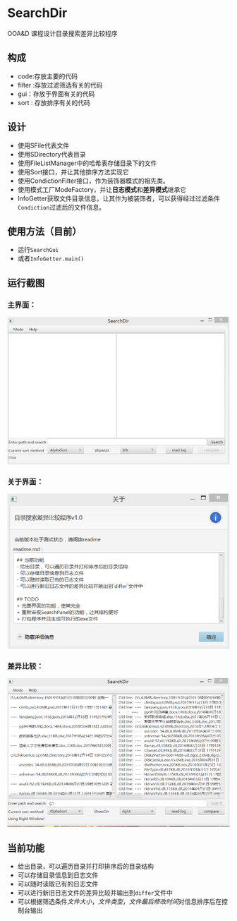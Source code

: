 # SearchDir
OOA&D 课程设计目录搜索差异比较程序

## 构成
- code:存放主要的代码
- filter :存放过滤筛选有关的代码
- gui：存放于界面有关的代码
- sort : 存放排序有关的代码

## 设计
- 使用SFile代表文件
- 使用SDirectory代表目录
- 使用FileListManager中的哈希表存储目录下的文件
- 使用Sort接口，并让其他排序方法实现它
- 使用CondictionFilter接口，作为装饰器模式的祖先类。
- 使用模式工厂ModeFactory，并让**日志模式**和**差异模式**继承它
- InfoGetter获取文件目录信息，让其作为被装饰者，可以获得经过过滤条件`Condiction`过滤后的文件信息。

## 使用方法（目前）
- 运行`SearchGui`
- 或者`InfoGetter.main()`
## 运行截图

### 主界面：
![main](/screenshot/main.png)


### 关于界面：
![about](/screenshot/about.png)

### 差异比较：
![compare](/screenshot/compare.png)

## 当前功能
- 给出目录，可以遍历目录并打印排序后的目录结构
- 可以存储目录信息到日志文件
- 可以随时读取已有的日志文件
- 可以进行新旧日志文件的差异比较并输出到`differ`文件中
- 可以根据筛选条件*文件大小*，*文件类型*，*文件最后修改时间*对信息排序后在控制台输出

